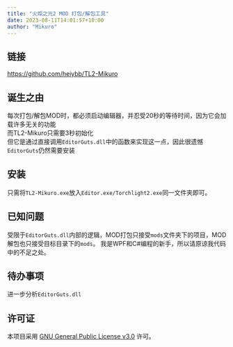 ```yaml
---
title: "火炬之光2 MOD 打包/解包工具"
date: 2023-08-11T14:01:57+10:00
author: "Mikuro"
---
```


## 链接
https://github.com/heiybb/TL2-Mikuro

## 诞生之由
每次打包/解包MOD时，都必须启动编辑器，并忍受20秒的等待时间，因为它会加载许多无关的功能   
而TL2-Mikuro只需要3秒初始化  
但它是通过直接调用`EditorGuts.dll`中的函数来实现这一点，因此很遗憾`EditorGuts`仍然需要安装

## 安装
只需将`TL2-Mikuro.exe`放入`Editor.exe/Torchlight2.exe`同一文件夹即可。 

## 已知问题
受限于`EditorGuts.dll`内部的逻辑，MOD打包只接受`mods`文件夹下的项目，MOD解包也只接受目标目录下的`mods`。 
我是WPF和C#编程的新手，所以请原谅我代码中的不足之处。

## 待办事项
进一步分析`EditorGuts.dll`

## 许可证
本项目采用 [GNU General Public License v3.0](https://www.gnu.org/licenses/gpl-3.0.en.html) 许可。

